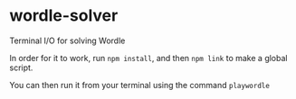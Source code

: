 # wordle-solver

Terminal I/O for solving Wordle

In order for it to work, run `npm install`, and then `npm link` to make a global script.

You can then run it from your terminal using the command `playwordle`
